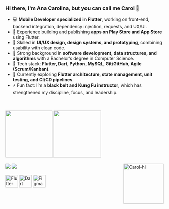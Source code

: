### Hi there, I'm Ana Carolina, but you can call me Carol 👋  

- 💻 **Mobile Developer specialized in Flutter**, working on front-end, backend integration, dependency injection, requests, and UX/UI.  
- 📱 Experience building and publishing **apps on Play Store and App Store** using Flutter.  
- 🎨 Skilled in **UI/UX design, design systems, and prototyping**, combining usability with clean code.  
- 🧩 Strong background in **software development, data structures, and algorithms** with a Bachelor’s degree in Computer Science.  
- 🔧 Tech stack: **Flutter, Dart, Python, MySQL, Git/GitHub, Agile (Scrum/Kanban)**.  
- 🌱 Currently exploring **Flutter architecture, state management, unit testing, and CI/CD pipelines**.  
- ⚡ Fun fact: I’m a **black belt and Kung Fu instructor**, which has strengthened my discipline, focus, and leadership.  

</br>

<div style="display: inline_block"><br>
  <a href="https://github.com/carolnesso">
    <img height="150em" src="https://github-readme-stats.vercel.app/api?username=carolnesso&show_icons=true&theme=radical&include_all_commits=true&count_private=true&"/>
    <img height="150em" src="https://github-readme-stats.vercel.app/api/top-langs/?username=carolnesso&layout=compact&langs_count=7&theme=radical"/>
  </a>
</div>
  
<div style="display: inline_block"><br>
  <a href="https://instagram.com/carolnesso" target="_blank"><img src="https://img.shields.io/badge/-Instagram-%23E4405F?style=for-the-badge&logo=instagram&logoColor=white" target="_blank"></a>
  <a href="https://www.linkedin.com/in/ana-carolina-nesso-guedes-2287661aa/" target="_blank"><img src="https://img.shields.io/badge/-LinkedIn-%230077B5?style=for-the-badge&logo=linkedin&logoColor=white" target="_blank"></a>
  <img align="right" alt="Carol-hi" height="128" width="128" src="https://cdn.discordapp.com/attachments/728071531447713854/876829346243969044/me-gifmaker.gif">
</div>

<div style="display: inline_block"><br>
  <img align="center" alt="Flutter" height="40" width="40" src="https://cdn.jsdelivr.net/gh/devicons/devicon/icons/flutter/flutter-original.svg" />
  <img align="center" alt="Dart" height="40" width="40" src="https://cdn.jsdelivr.net/gh/devicons/devicon/icons/dart/dart-original.svg" />
  <img align="center" alt="Figma" height="40" width="40" src="https://cdn.jsdelivr.net/gh/devicons/devicon/icons/figma/figma-original.svg" />
</div>

